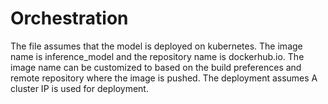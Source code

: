 # Orchestration

The file assumes that the model is deployed on kubernetes. The image name is inference_model and the repository name is dockerhub.io. The image name can be customized to based on the build preferences and remote repository where the image is pushed. The deployment assumes A cluster IP is used for deployment. 